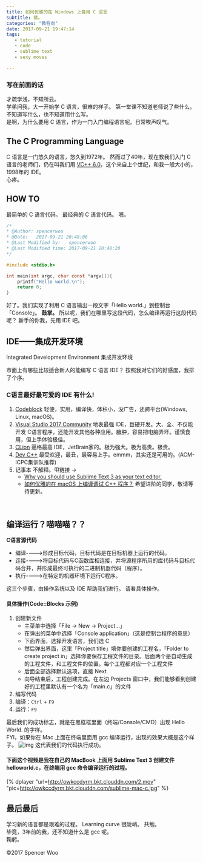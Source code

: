 ```yaml
---
title: 如何优雅的在 Windows 上食用 C 语言
subtitle: 蒻。
categories: "教程向"
date: 2017-09-21 19:47:14
tags:
   - tutorial
   - code
   - sublime text
   - sexy moves

---
```


### 写在前面的话

才疏学浅，不知所云。
</br>
学弟问我，大一开始学 C 语言，很难的样子。
第一堂课不知道老师说了些什么。不知道写什么，也不知道用什么写。
</br>
是啊，为什么要用 C 语言，作为一门入门编程语言呢。日常唉声叹气。
</br>

## The C Programming Language
C 语言是一门悠久的语言，悠久到1972年。
然而过了40年，现在教我们入门 C 语言的老师们，仍在叫我们用 [VC++ 6.0](http://baike.baidu.com/item/Microsoft%20Visual%20C++%206.0/8120077?fr=aladdin&fromid=2703807&fromtitle=vc%2B%2B6.0)，这个来自上个世纪，和我一般大小的，1998年的 IDE。
</br>
心疼。
</br>

## HOW TO
最简单的 C 语言代码。
最经典的 C 语言代码。
嗯。
```c
/*
* @Author: spencerwoo
* @Date:   2017-09-21 20:48:06
* @Last Modified by:   spencerwoo
* @Last Modified time: 2017-09-21 20:48:20
*/

#include <stdio.h>

int main(int argc, char const *argv[]){
	printf("Hello world.\n");
	return 0;
}
```
好了。我们实现了利用 C 语言输出一段文字「Hello world.」到控制台「Console」。
**鼓掌。**
所以呢，我们在哪里写这段代码，怎么编译再运行这段代码呢？
新手的你我，先用 IDE 吧。
</br>

## IDE——集成开发环境
Integrated Development Environment
集成开发环境

市面上有哪些比较适合新人的能编写 C 语言 IDE？
按照我对它们的好感度，我排了个序。
</br>

### C语言最好最可爱的 IDE 有什么!
1. [Codeblock](http://www.codeblocks.org)
	轻便，实用，编译快，体积小，没广告，还跨平台(Windows, Linux, macOS)。
2. [Visual Studio 2017 Community](http://www.visualstudio.com/zh-hans/?rr=http%3A%2F%2Fwww.baidu.com%2Flink%3Furl%3DBnjZjnni1FE4vM64sPEdPFTsmxa1lrrP3IjDV-f2iuKYKGDOOBRdeCguoZh1kgkr%26wd%3D%26eqid%3Db8fe73c20006b3fb0000000359c3af73)
	地表最强 IDE，巨硬开发。大、全、不仅能开发 C语言程序，还能开发其他各种应用。臃肿，容易把电脑弄坏。谨慎食用，但上手体验极佳。
3. [CLion](http://www.jetbrains.com/clion/)
	逼格最高 IDE，JetBrain家的。极为强大。极为高贵。极贵。
4. [Dev C++](http://www.bloodshed.net/devcpp.html)
	最受欢迎，最丑，最容易上手。emmm，其实还是可用的。(ACM-ICPC集训队推荐)
5. 记事本
	不解释。甩链接 ->
	- [Why you should use Sublime Text 3 as your text editor.](http://spencerwoo98.github.io/2017/09/20/3/)
	- [如何优雅的在 macOS 上编译调试 C++ 程序？](http://zhuanlan.zhihu.com/p/28045283)
	希望进阶的同学，敬请等待更新。
</br>

## 编译运行？喵喵喵？？
**C语言源代码**
- 编译---->形成目标代码，目标代码是在目标机器上运行的代码。
- 连接---->将目标代码与C函数库相连接，并将源程序所用的库代码与目标代码合并，并形成最终可执行的二进制机器代码（程序）。
- 执行---->在特定的机器环境下运行C程序。

这三个步骤，由操作系统以及 IDE 帮助我们进行。
请看具体操作。

#### 具体操作(Code::Blocks 示例)
1. 创建新文件
	- 主菜单中选择「File -> New -> Project...」
	- 在弹出的菜单中选择「Console application」（这是控制台程序的意思）
	- 下面界面，选择开发语言，我们选 C
	- 然后弹出界面，这里「Project title」填你要创建的工程名，「Folder to create project in」选择你要保存工程文件的目录。后面两个是自动生成的工程文件，和工程文件的位置。每个工程都对应一个工程文件
	- 后面全部选择默认选项，直接 Next
	- 向导结束后，工程创建完成。在左边 Projects 窗口中，我们能够看到创建好的工程里默认有一个名为「main.c」的文件
2. 编写代码
3. 编译：`Ctrl` + `F9`
4. 运行：`F9`

最后我们的成功标志，就是在黑框框里面（终端/Console/CMD）出现 Hello World. 的字样。
</br>
FYI，如果你在 Mac 上面在终端里面用 gcc 编译运行，出现的效果大概是这个样子。
![img](http://owkccdyrm.bkt.clouddn.com/Jietu20170921-204928@2x.jpg)
这代表我们的代码执行成功。
</br>

#### 下面这个视频是我在自己的 MacBook 上面用 Sublime Text 3 创建文件 helloworld.c，在终端用 gcc 命令编译运行的过程。
{% dplayer "url=http://owkccdyrm.bkt.clouddn.com/2.mov" "pic=http://owkccdyrm.bkt.clouddn.com/sublime-mac-c.jpg" %}
</br>

## 最后最后
学习新的语言都是艰难的过程。
Learning curve 很陡峭。
共勉。
</br>
毕竟，3年前的我，还不知道什么是 gcc 呢。
</br>
鞠躬。
</br>
</br>
©2017 Spencer Woo
